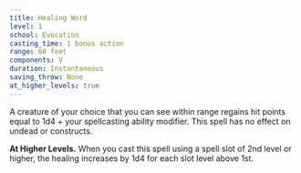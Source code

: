 ```yaml
---
title: Healing Word
level: 1
school: Evocation
casting_time: 1 bonus action
range: 60 feet
components: V
duration: Instantaneous
saving_throw: None
at_higher_levels: true
---
```


A creature of your choice that you can see within range regains hit points equal to 1d4 + your spellcasting ability modifier. This spell has no effect on undead or constructs.

**At Higher Levels.** When you cast this spell using a spell slot of 2nd level or higher, the healing increases by 1d4 for each slot level above 1st.
